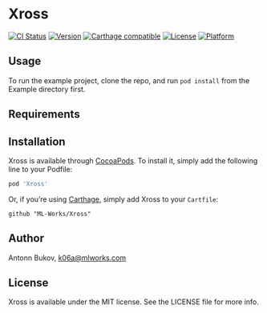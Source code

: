 # Xross

[![CI Status](http://img.shields.io/travis/ML-Works/Xross.svg?style=flat)](https://travis-ci.org/ML-Works/Xross)
[![Version](https://img.shields.io/cocoapods/v/Xross.svg?style=flat)](http://cocoapods.org/pods/Xross)
[![Carthage compatible](https://img.shields.io/badge/Carthage-compatible-4BC51D.svg?style=flat)](https://github.com/Carthage/Carthage)
[![License](https://img.shields.io/cocoapods/l/Xross.svg?style=flat)](http://cocoapods.org/pods/Xross)
[![Platform](https://img.shields.io/cocoapods/p/Xross.svg?style=flat)](http://cocoapods.org/pods/Xross)

## Usage

To run the example project, clone the repo, and run `pod install` from the Example directory first.

## Requirements

## Installation

Xross is available through [CocoaPods](http://cocoapods.org). To install
it, simply add the following line to your Podfile:

```ruby
pod 'Xross'
```

Or, if you’re using [Carthage](https://github.com/Carthage/Carthage), simply add Xross to your `Cartfile`:

```
github "ML-Works/Xross"
```

## Author

Antonn Bukov, k06a@mlworks.com

## License

Xross is available under the MIT license. See the LICENSE file for more info.
